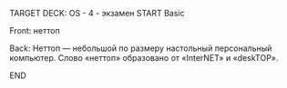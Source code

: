 TARGET DECK: OS - 4 - экзамен
START
Basic

Front: неттоп  

Back: Неттоп — небольшой по размеру настольный персональный компьютер. Слово «неттоп» образовано от «InterNET» и «deskTOP».
<!--ID: 1663488760896-->
END